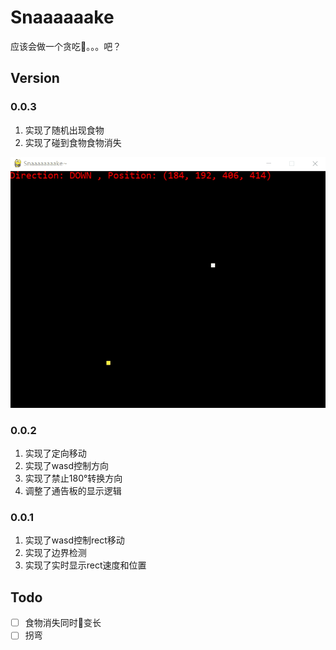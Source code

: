 # Snaaaaaake

应该会做一个贪吃🐍。。。吧？

## Version
### 0.0.3
1. 实现了随机出现食物
2. 实现了碰到食物食物消失

![version0.0.3](/resources/version0.0.3.gif)

### 0.0.2
1. 实现了定向移动
2. 实现了wasd控制方向
3. 实现了禁止180°转换方向
4. 调整了通告板的显示逻辑

### 0.0.1
1. 实现了wasd控制rect移动
2. 实现了边界检测
3. 实现了实时显示rect速度和位置

## Todo
- [ ] 食物消失同时🐍变长
- [ ] 拐弯